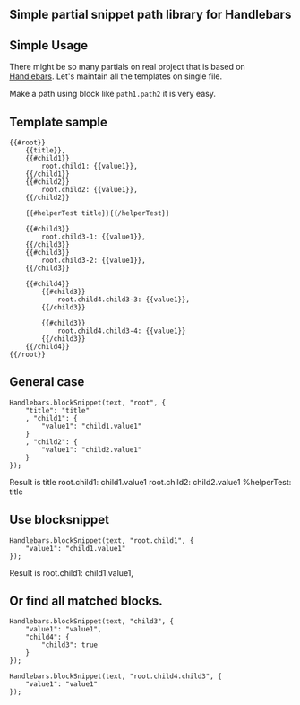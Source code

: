 
Simple partial snippet path library for Handlebars
---

Simple Usage
-------------------

There might be so many partials on real project that is based on [Handlebars](http://handlebarsjs.com). Let's maintain all the templates on single file.

Make a path using block like `path1.path2` it is very easy.

Template sample
-------------------
    {{#root}}
        {{title}},
        {{#child1}}
            root.child1: {{value1}},
        {{/child1}}
        {{#child2}}
            root.child2: {{value1}},
        {{/child2}}

        {{#helperTest title}}{{/helperTest}}

        {{#child3}}
            root.child3-1: {{value1}},
        {{/child3}}
        {{#child3}}
            root.child3-2: {{value1}},
        {{/child3}}

        {{#child4}}
            {{#child3}}
                root.child4.child3-3: {{value1}},
            {{/child3}}

            {{#child3}}
                root.child4.child3-4: {{value1}}
            {{/child3}}
        {{/child4}}
    {{/root}}


General case
-------------------
    Handlebars.blockSnippet(text, "root", {
        "title": "title"
        , "child1": {
            "value1": "child1.value1"
        }
        , "child2": {
            "value1": "child2.value1"
        }
    });

Result is
    title
        root.child1: child1.value1
        root.child2: child2.value1
        %helperTest: title



Use blocksnippet
-------------------
    Handlebars.blockSnippet(text, "root.child1", {
        "value1": "child1.value1"
    });


Result is
    root.child1: child1.value1,


Or find all matched blocks.
-------------------
    Handlebars.blockSnippet(text, "child3", {
        "value1": "value1",
        "child4": {
            "child3": true
        }
    });

    Handlebars.blockSnippet(text, "root.child4.child3", {
        "value1": "value1"
    });

